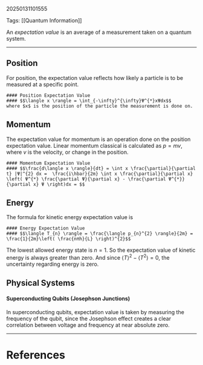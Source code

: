 20250131101555

Tags: [[Quantum Information]]

An *expectation value* is an average of a measurement taken on a quantum system. 
___

## Position
For position, the expectation value reflects how likely a particle is to be measured at a specific point.
```ad-formula
#### Position Expectation Value
#### $$\langle x \rangle = \int_{-\infty}^{\infty}Ψ^{*}xΨdx$$
where $x$ is the position of the particle the measurement is done on. 
```

## Momentum
The expectation value for momentum is an operation done on the position expectation value. Linear momentum classical is calculated as $p = mv$, where $v$ is the velocity, or change in the position. 
```ad-formula
#### Momentum Expectation Value
#### $$\frac{d\langle x \rangle}{dt} = \int x \frac{\partial}{\partial t} |Ψ|^{2} dx =  \frac{i\hbar}{2m} \int x \frac{\partial}{\partial x} \left( Ψ^{*} \frac{\partial Ψ}{\partial x} - \frac{\partial Ψ^{*}}{\partial x} Ψ \right)dx = $$
```

## Energy
The formula for kinetic energy expectation value is 
```ad-formula
#### Energy Expectation Value
#### $$\langle T_{n} \rangle = \frac{\langle p_{n}^{2} \rangle}{2m} = \frac{1}{2m}\left( \frac{nπh}{L} \right)^{2}$$
```

The lowest allowed energy state is $n = 1$. So the expectation value of kinetic energy is always greater than zero. And since $\langle T \rangle ^{2} - \langle T^{2} \rangle = 0$, the uncertainty regarding energy is zero. 

## Physical Systems
#### Superconducting Qubits (Josephson Junctions)
In superconducting qubits, expectation value is taken by measuring the frequency of the qubit, since the Josephson effect creates a clear correlation between voltage and frequency at near absolute zero.
___
# References
